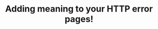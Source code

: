 ---
title: Adding meaning to your HTTP error pages!
authors:
- stuart-colville
- layout: article
---